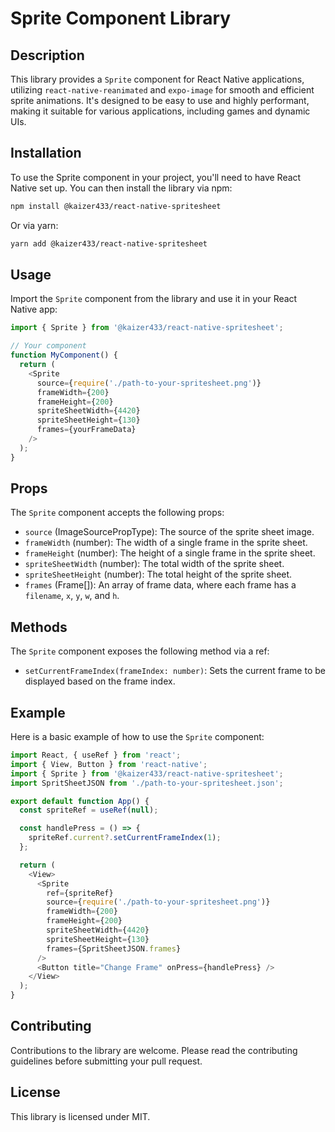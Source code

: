 # Sprite Component Library

## Description

This library provides a `Sprite` component for React Native applications, utilizing `react-native-reanimated` and `expo-image` for smooth and efficient sprite animations. It's designed to be easy to use and highly performant, making it suitable for various applications, including games and dynamic UIs.

## Installation

To use the Sprite component in your project, you'll need to have React Native set up. You can then install the library via npm:

```bash
npm install @kaizer433/react-native-spritesheet
```

Or via yarn:

```bash
yarn add @kaizer433/react-native-spritesheet
```

## Usage

Import the `Sprite` component from the library and use it in your React Native app:

```javascript
import { Sprite } from '@kaizer433/react-native-spritesheet';

// Your component
function MyComponent() {
  return (
    <Sprite
      source={require('./path-to-your-spritesheet.png')}
      frameWidth={200}
      frameHeight={200}
      spriteSheetWidth={4420}
      spriteSheetHeight={130}
      frames={yourFrameData}
    />
  );
}
```

## Props

The `Sprite` component accepts the following props:

- `source` (ImageSourcePropType): The source of the sprite sheet image.
- `frameWidth` (number): The width of a single frame in the sprite sheet.
- `frameHeight` (number): The height of a single frame in the sprite sheet.
- `spriteSheetWidth` (number): The total width of the sprite sheet.
- `spriteSheetHeight` (number): The total height of the sprite sheet.
- `frames` (Frame[]): An array of frame data, where each frame has a `filename`, `x`, `y`, `w`, and `h`.

## Methods

The `Sprite` component exposes the following method via a ref:

- `setCurrentFrameIndex(frameIndex: number)`: Sets the current frame to be displayed based on the frame index.

## Example

Here is a basic example of how to use the `Sprite` component:

```javascript
import React, { useRef } from 'react';
import { View, Button } from 'react-native';
import { Sprite } from '@kaizer433/react-native-spritesheet';
import SpritSheetJSON from './path-to-your-spritesheet.json';

export default function App() {
  const spriteRef = useRef(null);

  const handlePress = () => {
    spriteRef.current?.setCurrentFrameIndex(1);
  };

  return (
    <View>
      <Sprite
        ref={spriteRef}
        source={require('./path-to-your-spritesheet.png')}
        frameWidth={200}
        frameHeight={200}
        spriteSheetWidth={4420}
        spriteSheetHeight={130}
        frames={SpritSheetJSON.frames}
      />
      <Button title="Change Frame" onPress={handlePress} />
    </View>
  );
}
```

## Contributing

Contributions to the library are welcome. Please read the contributing guidelines before submitting your pull request.

## License

This library is licensed under MIT.
